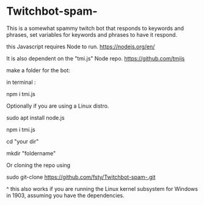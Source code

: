 # Twitchbot-spam-
This is a somewhat spammy twitch bot that responds to keywords and phrases, set variables for keywords and phrases to have it respond.

this Javascript requires Node to run. https://nodejs.org/en/

It is also dependent on the "tmi.js" Node repo. https://github.com/tmijs

make a folder for the bot:

in terminal : 

npm i tmi.js

  Optionally if you are using a Linux distro.

  sudo apt install node.js

  npm i tmi.js

  cd "your dir"

  mkdir "foldername"
  
  Or cloning the repo using
  
  sudo git-clone https://github.com/fsty/Twitchbot-spam-.git
  
  ^ this also works if you are running the Linux kernel subsystem for Windows in 1903, assuming you have the dependencies.
  

